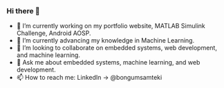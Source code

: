 ### Hi there 👋

- 🔭 I’m currently working on my portfolio website, MATLAB Simulink Challenge, Android AOSP.
- 🌱 I’m currently advancing my knowledge in Machine Learning. 
- 👯 I’m looking to collaborate on embedded systems, web development, and machine learning.
- 💬 Ask me about embedded systems, machine learning, and web development.
- 📫 How to reach me: LinkedIn -> @bongumsamteki
